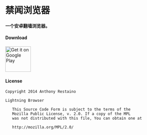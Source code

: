 # 禁闻浏览器

#### 一个安卓翻墙浏览器。


#### Download
[<img src="https://play.google.com/intl/en_us/badges/images/generic/en_badge_web_generic.png" 
alt="Get it on Google Play" height="80">](https://play.google.com/store/apps/details?id=org.mobile.jinwang)

#### License
```
Copyright 2014 Anthony Restaino

Lightning Browser

   This Source Code Form is subject to the terms of the 
   Mozilla Public License, v. 2.0. If a copy of the MPL 
   was not distributed with this file, You can obtain one at 
   
   http://mozilla.org/MPL/2.0/
```
